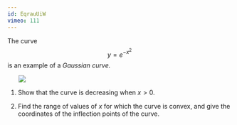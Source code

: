 ```yaml
---
id: EqrauUiW
vimeo: 111
---
```


The curve
$$
y = e^{-x^{2}}
$$
is an example of a *Gaussian curve.*

<img style="max-height: 30vh; max-width: 90%; display: block; margin: auto;" src="/img/books/pure/differentiation/conv-1.png">

 1. Show that the curve is decreasing when $x > 0.$

 1. Find the range of values of $x$ for which the curve is convex, and give the coordinates of the inflection points of the curve.
